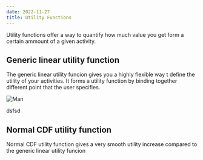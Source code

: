 ```yaml
---
date: 2022-11-27
title: Utility Functions
---
```

Utility functions offer a way to quantify how much value you get form a certain ammount of a given activity. 

## Generic linear utility function

The generic linear utility funcion gives you a highly flexible way t define the utility of your activities. It forms a utility function by binding together different point that the user specifies.

![Man](https://source.unsplash.com/random/1500x1146)

dsfsd

## Normal CDF utility function

Normal CDF utility function gives a very smooth utility increase compared to the generic linear utility funcion 
